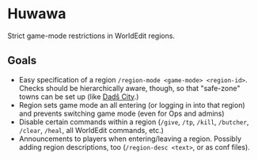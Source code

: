 # Huwawa

Strict game-mode restrictions in WorldEdit regions.

## Goals

* Easy specification of a region `/region-mode <game-mode> <region-id>`. Checks
  should be hierarchically aware, though, so that "safe-zone" towns can be set 
  up (like [Dadŝ City](http://uruk.d3mok.net/wiki/Dad%C5%9D).)
* Region sets game mode an all entering (or logging in into that region) and 
  prevents switching game mode (even for Ops and admins)
* Disable certain commands within a region (`/give`, `/tp`, `/kill`, `/butcher`,
  `/clear`, `/heal`, all WorldEdit commands, etc.)
* Announcements to players when entering/leaving a region. Possibly adding 
  region descriptions, too (`/region-desc <text>`, or as conf files).